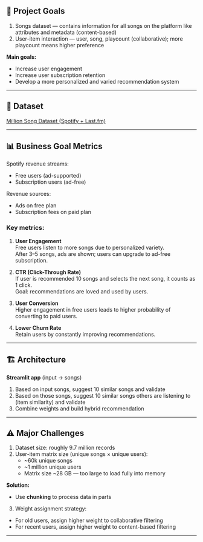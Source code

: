 ## 🎯 Project Goals

1. Songs dataset — contains information for all songs on the platform like attributes and metadata (content-based)  
2. User-item interaction — user, song, playcount (collaborative); more playcount means higher preference

**Main goals:**  
- Increase user engagement  
- Increase user subscription retention  
- Develop a more personalized and varied recommendation system

---

## 📁 Dataset

[Million Song Dataset (Spotify + Last.fm)](https://www.kaggle.com/datasets/undefinenull/million-song-dataset-spotify-lastfm)

---

## 📊 Business Goal Metrics

Spotify revenue streams:  
- Free users (ad-supported)  
- Subscription users (ad-free)

Revenue sources:  
- Ads on free plan  
- Subscription fees on paid plan

### Key metrics:

1. **User Engagement**  
   Free users listen to more songs due to personalized variety.  
   After 3–5 songs, ads are shown; users can upgrade to ad-free subscription.

2. **CTR (Click-Through Rate)**  
   If user is recommended 10 songs and selects the next song, it counts as 1 click.  
   Goal: recommendations are loved and used by users.

3. **User Conversion**  
   Higher engagement in free users leads to higher probability of converting to paid users.

4. **Lower Churn Rate**  
   Retain users by constantly improving recommendations.

---

## 🏗️ Architecture

**Streamlit app** (input → songs)

1. Based on input songs, suggest 10 similar songs and validate  
2. Based on those songs, suggest 10 similar songs others are listening to (item similarity) and validate  
3. Combine weights and build hybrid recommendation

---

## ⚠️ Major Challenges

1. Dataset size: roughly 9.7 million records  
2. User-item matrix size (unique songs × unique users):  
   - ~60k unique songs  
   - ~1 million unique users  
   - Matrix size ~28 GB — too large to load fully into memory

**Solution:**  
- Use **chunking** to process data in parts

3. Weight assignment strategy:  
- For old users, assign higher weight to collaborative filtering  
- For recent users, assign higher weight to content-based filtering

---

